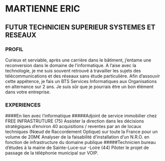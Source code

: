 # MARTIENNE ERIC
## FUTUR TECHNICIEN SUPERIEUR SYSTEMES ET RESEAUX
### PROFIL
Curieux et serviable, après une carrière dans le bâtiment, j’entame une reconversion dans le domaine de l’informatique. A l’aise avec la technologie, je me suis souvent retrouvé à travailler les sujets des télécommunications et des réseaux sans étude particulière. Afin d’assouvir cette appétence, je fais un BTS Services Informatiques aux Organisations en alternance sur 2 ans. Je suis sûr que je pourrais être un bon élément dans votre entreprise.
### EXPERIENCES
####En lien avec l’informatique
#####Adjoint de service immobilier chez FREE INFRASTRUTURE (75)
Assister la direction dans les décisions stratégiques d’environ 40 acquisitions / reventes par an de locaux techniques (Nœud de Raccordement Optique) sur toute la France pour un volume de 20M€
Analyser de la faisabilité d’installation d’un N.R.O. en fonction de infrastructure du domaine publique
#####Technicien bureau d’études à la mairie de Sainte-Luce-sur -Loire (44)
Piloter le projet de passage de la téléphonie municipal sur VOIP.
